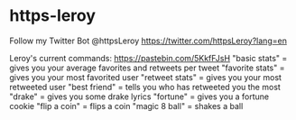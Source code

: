 # https-leroy


Follow my Twitter Bot @httpsLeroy
https://twitter.com/httpsLeroy?lang=en


Leroy's current commands:
https://pastebin.com/5KkfFJsH
"basic stats"    = gives you your average favorites and retweets per tweet
"favorite stats" = gives you your most favorited user
"retweet stats"  = gives you your most retweeted user
"best friend"    = tells you who has retweeted you the most
"drake"          = gives you some drake lyrics
"fortune"        = gives you a fortune cookie
"flip a coin"    = flips a coin
"magic 8 ball"   = shakes a ball